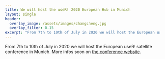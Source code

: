```yaml
---
title: We will host the useR! 2020 European Hub in Munich 
layout: single
header:
  overlay_image: /assets/images/changcheng.jpg
  overlay_filter: 0.15
excerpt: "From 7th to 10th of July in 2020 we will host the European useR! satellite conference in Munich."
---
```


From 7th to 10th of July in 2020 we will host the European useR! satellite conference in Munich. More infos soon on [the conference website](https://user2020muc.r-project.org/).
